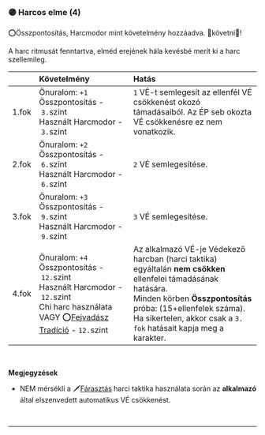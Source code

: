 ### 🟣 Harcos elme (4)

⭕Összpontosítás, Harcmodor mint követelmény hozzáadva. 👀követni👀!

A harc ritmusát fenntartva, elméd erejének hála kevésbé merít ki a harc szellemileg.

| |  Követelmény | Hatás  |
| :----------- | :----------- | :----------- |
| 1.fok | Önuralom:&nbsp;`+1`<br />Összpontosítás&nbsp;-&nbsp;`3.`szint<br />Használt Harcmodor&nbsp;-&nbsp;`3.`szint | `1` VÉ-t semlegesít az ellenfél VÉ csökkenést okozó támadásaiból. Az ÉP seb okozta VÉ csökkenésre ez nem vonatkozik. |
| 2.fok | Önuralom:&nbsp;`+2`<br />Összpontosítás&nbsp;-&nbsp;`6.`szint<br />Használt Harcmodor&nbsp;-&nbsp;`6.`szint | `2` VÉ semlegesítése. |
| 3.fok | Önuralom:&nbsp;`+3`<br />Összpontosítás&nbsp;-&nbsp;`9.`szint<br />Használt Harcmodor&nbsp;-&nbsp;`9.`szint| `3` VÉ semlegesítése. |
| 4.fok | Önuralom:&nbsp;`+4`<br />Összpontosítás&nbsp;-&nbsp;`12.`szint<br />Használt Harcmodor&nbsp;-&nbsp;`12.`szint<br />Chi harc használata VAGY ⭕[Fejvadász Tradíció](../053_02_fejvadasz_tradicio.md)&nbsp;-&nbsp;`12.`szint | Az alkalmazó VÉ-je Védekező harcban (harci taktika) egyáltalán **nem csökken** ellenfelei támadásának hatására.<br />Minden körben **Összpontosítás** próba: (15+ellenfelek száma). Ha sikertelen, akkor csak a `3. fok` hatásait kapja meg a karakter. |

<br />

**Megjegyzések**

- NEM mérsékli a 🗡️[Fárasztás](../064_02_harci_taktikak.md#fárasztás) harci taktika használata során az **alkalmazó** által elszenvedett automatikus VÉ csökkenést.

<br />

---
